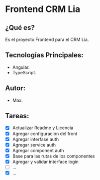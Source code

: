 # Frontend CRM Lia
## ¿Qué es?
Es el proyecto Frontend para el CRM Lia.

## Tecnologías Principales:
* Angular.
* TypeScript.

## Autor:
* Max.

## Tareas:
- [x] Actualizar Readme y Licencia
- [x] Agregar configuración del front
- [x] Agregar interfase auth
- [x] Agregar service auth
- [x] Agregar component auth
- [x] Base para las rutas de los componentes
- [x] Agregar y validar interface login
- [ ] ...
- [x] ...
